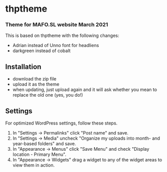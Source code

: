 # thptheme

### Theme for MAFO.SL website March 2021

This is based on thptheme with the following changes:
* Adrian instead of Unno font for headliens
* darkgreen instead of cobalt

## Installation

* download the zip file
* upload it as the theme
* when updating, just upload again and it will ask whether you mean to replace the old one (yes, you do!)

## Settings

For optimized WordPress settings, follow these steps.

1. In "Settings -> Permalinks" click "Post name" and save.
1. In "Settings -> Media" uncheck "Organize my uploads into month- and year-based folders" and save.
1. In "Appearance -> Menus" click "Save Menu" and check "Display location - Primary Menu".
1. In "Appearance -> Widgets" drag a widget to any of the widget areas to view them in action.

